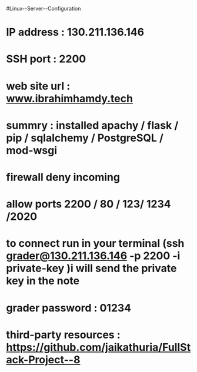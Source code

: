 #Linux--Server--Configuration

# IP address : 130.211.136.146
# SSH port : 2200
# web site url : www.ibrahimhamdy.tech 
# summry : installed apachy / flask / pip / sqlalchemy / PostgreSQL / mod-wsgi
# firewall deny incoming
# allow ports 2200 / 80 / 123/ 1234 /2020
# to connect run in your terminal (ssh grader@130.211.136.146 -p 2200 -i private-key )i will  send  the  private   key  in the       note
# grader password : 01234
# third-party resources : https://github.com/jaikathuria/FullStack-Project--8 

